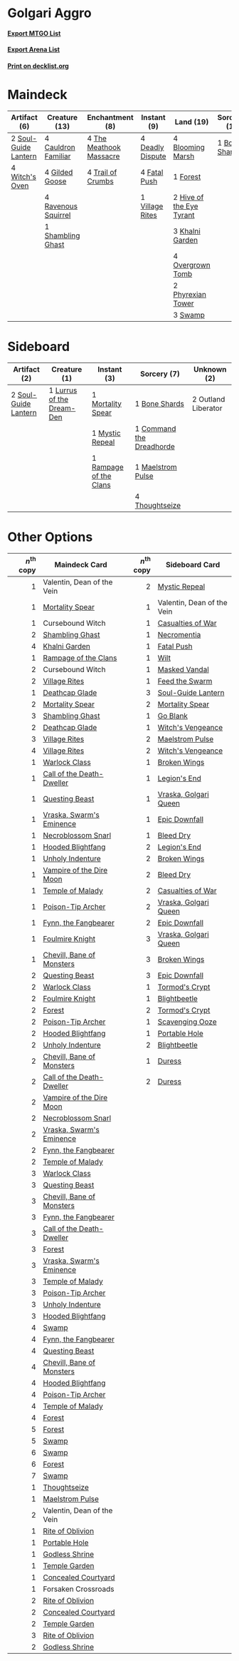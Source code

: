 # Golgari Aggro

#### [Export MTGO List](../collection/Golgari%20Aggro/Golgari%20Aggro.txt)
#### [Export Arena List](../collection/Golgari%20Aggro/Golgari%20Aggro_arena.txt)
#### [Print on decklist.org](http://decklist.org/?deckmain=4%09Blooming%20Marsh%0A1%09Bone%20Shards%0A4%09Cauldron%20Familiar%0A4%09Darkbore%20Pathway%0A4%09Deadly%20Dispute%0A4%09Fatal%20Push%0A1%09Forest%0A4%09Gilded%20Goose%0A2%09Hive%20of%20the%20Eye%20Tyrant%0A3%09Khalni%20Garden%0A4%09Overgrown%20Tomb%0A2%09Phyrexian%20Tower%0A4%09Ravenous%20Squirrel%0A1%09Shambling%20Ghast%0A2%09Soul-Guide%20Lantern%0A3%09Swamp%0A4%09The%20Meathook%20Massacre%0A4%09Trail%20of%20Crumbs%0A1%09Village%20Rites%0A4%09Witch's%20Oven&deckside=1%09Bone%20Shards%0A1%09Command%20the%20Dreadhorde%0A1%09Lurrus%20of%20the%20Dream-Den%0A1%09Maelstrom%20Pulse%0A1%09Mortality%20Spear%0A1%09Mystic%20Repeal%0A2%09Outland%20Liberator%0A1%09Rampage%20of%20the%20Clans%0A2%09Soul-Guide%20Lantern%0A4%09Thoughtseize)
# Maindeck

|                                         Artifact (6)                                          |                                        Creature (13)                                         |                                         Enchantment (8)                                          |                                        Instant (9)                                        |                                             Land (19)                                             |                                      Sorcery (1)                                       |   Unknown (4)    |
|-----------------------------------------------------------------------------------------------|----------------------------------------------------------------------------------------------|--------------------------------------------------------------------------------------------------|-------------------------------------------------------------------------------------------|---------------------------------------------------------------------------------------------------|----------------------------------------------------------------------------------------|------------------|
|2 [Soul-Guide Lantern](http://gatherer.wizards.com/Pages/Card/Details.aspx?multiverseid=476488)|4 [Cauldron Familiar](http://gatherer.wizards.com/Pages/Card/Details.aspx?multiverseid=473043)|4 [The Meathook Massacre](http://gatherer.wizards.com/Pages/Card/Details.aspx?multiverseid=534886)|4 [Deadly Dispute](http://gatherer.wizards.com/Pages/Card/Details.aspx?multiverseid=527381)|4 [Blooming Marsh](http://gatherer.wizards.com/Pages/Card/Details.aspx?multiverseid=417816)        |1 [Bone Shards](http://gatherer.wizards.com/Pages/Card/Details.aspx?multiverseid=522152)|4 Darkbore Pathway|
|4 [Witch's Oven](http://gatherer.wizards.com/Pages/Card/Details.aspx?multiverseid=473199)      |4 [Gilded Goose](http://gatherer.wizards.com/Pages/Card/Details.aspx?multiverseid=473122)     |4 [Trail of Crumbs](http://gatherer.wizards.com/Pages/Card/Details.aspx?multiverseid=473141)      |4 [Fatal Push](http://gatherer.wizards.com/Pages/Card/Details.aspx?multiverseid=423724)    |1 [Forest](http://gatherer.wizards.com/Pages/Card/Details.aspx?multiverseid=439860)                |                                                                                        |                  |
|                                                                                               |4 [Ravenous Squirrel](http://gatherer.wizards.com/Pages/Card/Details.aspx?multiverseid=522287)|                                                                                                  |1 [Village Rites](http://gatherer.wizards.com/Pages/Card/Details.aspx?multiverseid=485449) |2 [Hive of the Eye Tyrant](http://gatherer.wizards.com/Pages/Card/Details.aspx?multiverseid=527545)|                                                                                        |                  |
|                                                                                               |1 [Shambling Ghast](http://gatherer.wizards.com/Pages/Card/Details.aspx?multiverseid=527406)  |                                                                                                  |                                                                                           |3 [Khalni Garden](http://gatherer.wizards.com/Pages/Card/Details.aspx?multiverseid=220535)         |                                                                                        |                  |
|                                                                                               |                                                                                              |                                                                                                  |                                                                                           |4 [Overgrown Tomb](http://gatherer.wizards.com/Pages/Card/Details.aspx?multiverseid=405103)        |                                                                                        |                  |
|                                                                                               |                                                                                              |                                                                                                  |                                                                                           |2 [Phyrexian Tower](http://gatherer.wizards.com/Pages/Card/Details.aspx?multiverseid=456844)       |                                                                                        |                  |
|                                                                                               |                                                                                              |                                                                                                  |                                                                                           |3 [Swamp](http://gatherer.wizards.com/Pages/Card/Details.aspx?multiverseid=439858)                 |                                                                                        |                  |


# Sideboard

|                                         Artifact (2)                                          |                                            Creature (1)                                            |                                           Instant (3)                                           |                                            Sorcery (7)                                            |    Unknown (2)    |
|-----------------------------------------------------------------------------------------------|----------------------------------------------------------------------------------------------------|-------------------------------------------------------------------------------------------------|---------------------------------------------------------------------------------------------------|-------------------|
|2 [Soul-Guide Lantern](http://gatherer.wizards.com/Pages/Card/Details.aspx?multiverseid=476488)|1 [Lurrus of the Dream-Den](http://gatherer.wizards.com/Pages/Card/Details.aspx?multiverseid=479746)|1 [Mortality Spear](http://gatherer.wizards.com/Pages/Card/Details.aspx?multiverseid=513699)     |1 [Bone Shards](http://gatherer.wizards.com/Pages/Card/Details.aspx?multiverseid=522152)           |2 Outland Liberator|
|                                                                                               |                                                                                                    |1 [Mystic Repeal](http://gatherer.wizards.com/Pages/Card/Details.aspx?multiverseid=476431)       |1 [Command the Dreadhorde](http://gatherer.wizards.com/Pages/Card/Details.aspx?multiverseid=461009)|                   |
|                                                                                               |                                                                                                    |1 [Rampage of the Clans](http://gatherer.wizards.com/Pages/Card/Details.aspx?multiverseid=457278)|1 [Maelstrom Pulse](http://gatherer.wizards.com/Pages/Card/Details.aspx?multiverseid=180613)       |                   |
|                                                                                               |                                                                                                    |                                                                                                 |4 [Thoughtseize](http://gatherer.wizards.com/Pages/Card/Details.aspx?multiverseid=438676)          |                   |


# Other Options

|*n*<sup>th</sup> copy|                                           Maindeck Card                                            |*n*<sup>th</sup> copy|                                         Sideboard Card                                         |
|--------------------:|----------------------------------------------------------------------------------------------------|--------------------:|------------------------------------------------------------------------------------------------|
|                    1|Valentin, Dean of the Vein                                                                          |                    2|[Mystic Repeal](http://gatherer.wizards.com/Pages/Card/Details.aspx?multiverseid=476431)        |
|                    1|[Mortality Spear](http://gatherer.wizards.com/Pages/Card/Details.aspx?multiverseid=513699)          |                    1|Valentin, Dean of the Vein                                                                      |
|                    1|Cursebound Witch                                                                                    |                    1|[Casualties of War](http://gatherer.wizards.com/Pages/Card/Details.aspx?multiverseid=461114)    |
|                    2|[Shambling Ghast](http://gatherer.wizards.com/Pages/Card/Details.aspx?multiverseid=527406)          |                    1|[Necromentia](http://gatherer.wizards.com/Pages/Card/Details.aspx?multiverseid=485439)          |
|                    4|[Khalni Garden](http://gatherer.wizards.com/Pages/Card/Details.aspx?multiverseid=220535)            |                    1|[Fatal Push](http://gatherer.wizards.com/Pages/Card/Details.aspx?multiverseid=423724)           |
|                    1|[Rampage of the Clans](http://gatherer.wizards.com/Pages/Card/Details.aspx?multiverseid=457278)     |                    1|[Wilt](http://gatherer.wizards.com/Pages/Card/Details.aspx?multiverseid=479696)                 |
|                    2|Cursebound Witch                                                                                    |                    1|[Masked Vandal](http://gatherer.wizards.com/Pages/Card/Details.aspx?multiverseid=503800)        |
|                    2|[Village Rites](http://gatherer.wizards.com/Pages/Card/Details.aspx?multiverseid=485449)            |                    1|[Feed the Swarm](http://gatherer.wizards.com/Pages/Card/Details.aspx?multiverseid=491737)       |
|                    1|[Deathcap Glade](http://gatherer.wizards.com/Pages/Card/Details.aspx?multiverseid=541137)           |                    3|[Soul-Guide Lantern](http://gatherer.wizards.com/Pages/Card/Details.aspx?multiverseid=476488)   |
|                    2|[Mortality Spear](http://gatherer.wizards.com/Pages/Card/Details.aspx?multiverseid=513699)          |                    2|[Mortality Spear](http://gatherer.wizards.com/Pages/Card/Details.aspx?multiverseid=513699)      |
|                    3|[Shambling Ghast](http://gatherer.wizards.com/Pages/Card/Details.aspx?multiverseid=527406)          |                    1|[Go Blank](http://gatherer.wizards.com/Pages/Card/Details.aspx?multiverseid=513549)             |
|                    2|[Deathcap Glade](http://gatherer.wizards.com/Pages/Card/Details.aspx?multiverseid=541137)           |                    1|[Witch's Vengeance](http://gatherer.wizards.com/Pages/Card/Details.aspx?multiverseid=473073)    |
|                    3|[Village Rites](http://gatherer.wizards.com/Pages/Card/Details.aspx?multiverseid=485449)            |                    2|[Maelstrom Pulse](http://gatherer.wizards.com/Pages/Card/Details.aspx?multiverseid=180613)      |
|                    4|[Village Rites](http://gatherer.wizards.com/Pages/Card/Details.aspx?multiverseid=485449)            |                    2|[Witch's Vengeance](http://gatherer.wizards.com/Pages/Card/Details.aspx?multiverseid=473073)    |
|                    1|[Warlock Class](http://gatherer.wizards.com/Pages/Card/Details.aspx?multiverseid=527412)            |                    1|[Broken Wings](http://gatherer.wizards.com/Pages/Card/Details.aspx?multiverseid=491827)         |
|                    1|[Call of the Death-Dweller](http://gatherer.wizards.com/Pages/Card/Details.aspx?multiverseid=479598)|                    1|[Legion's End](http://gatherer.wizards.com/Pages/Card/Details.aspx?multiverseid=466860)         |
|                    1|[Questing Beast](http://gatherer.wizards.com/Pages/Card/Details.aspx?multiverseid=473133)           |                    1|[Vraska, Golgari Queen](http://gatherer.wizards.com/Pages/Card/Details.aspx?multiverseid=452963)|
|                    1|[Vraska, Swarm's Eminence](http://gatherer.wizards.com/Pages/Card/Details.aspx?multiverseid=461163) |                    1|[Epic Downfall](http://gatherer.wizards.com/Pages/Card/Details.aspx?multiverseid=473047)        |
|                    1|[Necroblossom Snarl](http://gatherer.wizards.com/Pages/Card/Details.aspx?multiverseid=513761)       |                    1|[Bleed Dry](http://gatherer.wizards.com/Pages/Card/Details.aspx?multiverseid=540938)            |
|                    1|[Hooded Blightfang](http://gatherer.wizards.com/Pages/Card/Details.aspx?multiverseid=485427)        |                    2|[Legion's End](http://gatherer.wizards.com/Pages/Card/Details.aspx?multiverseid=466860)         |
|                    1|[Unholy Indenture](http://gatherer.wizards.com/Pages/Card/Details.aspx?multiverseid=466873)         |                    2|[Broken Wings](http://gatherer.wizards.com/Pages/Card/Details.aspx?multiverseid=491827)         |
|                    1|[Vampire of the Dire Moon](http://gatherer.wizards.com/Pages/Card/Details.aspx?multiverseid=466874) |                    2|[Bleed Dry](http://gatherer.wizards.com/Pages/Card/Details.aspx?multiverseid=540938)            |
|                    1|[Temple of Malady](http://gatherer.wizards.com/Pages/Card/Details.aspx?multiverseid=380515)         |                    2|[Casualties of War](http://gatherer.wizards.com/Pages/Card/Details.aspx?multiverseid=461114)    |
|                    1|[Poison-Tip Archer](http://gatherer.wizards.com/Pages/Card/Details.aspx?multiverseid=447357)        |                    2|[Vraska, Golgari Queen](http://gatherer.wizards.com/Pages/Card/Details.aspx?multiverseid=452963)|
|                    1|[Fynn, the Fangbearer](http://gatherer.wizards.com/Pages/Card/Details.aspx?multiverseid=503784)     |                    2|[Epic Downfall](http://gatherer.wizards.com/Pages/Card/Details.aspx?multiverseid=473047)        |
|                    1|[Foulmire Knight](http://gatherer.wizards.com/Pages/Card/Details.aspx?multiverseid=473052)          |                    3|[Vraska, Golgari Queen](http://gatherer.wizards.com/Pages/Card/Details.aspx?multiverseid=452963)|
|                    1|[Chevill, Bane of Monsters](http://gatherer.wizards.com/Pages/Card/Details.aspx?multiverseid=479701)|                    3|[Broken Wings](http://gatherer.wizards.com/Pages/Card/Details.aspx?multiverseid=491827)         |
|                    2|[Questing Beast](http://gatherer.wizards.com/Pages/Card/Details.aspx?multiverseid=473133)           |                    3|[Epic Downfall](http://gatherer.wizards.com/Pages/Card/Details.aspx?multiverseid=473047)        |
|                    2|[Warlock Class](http://gatherer.wizards.com/Pages/Card/Details.aspx?multiverseid=527412)            |                    1|[Tormod's Crypt](http://gatherer.wizards.com/Pages/Card/Details.aspx?multiverseid=389723)       |
|                    2|[Foulmire Knight](http://gatherer.wizards.com/Pages/Card/Details.aspx?multiverseid=473052)          |                    1|[Blightbeetle](http://gatherer.wizards.com/Pages/Card/Details.aspx?multiverseid=466841)         |
|                    2|[Forest](http://gatherer.wizards.com/Pages/Card/Details.aspx?multiverseid=439860)                   |                    2|[Tormod's Crypt](http://gatherer.wizards.com/Pages/Card/Details.aspx?multiverseid=389723)       |
|                    2|[Poison-Tip Archer](http://gatherer.wizards.com/Pages/Card/Details.aspx?multiverseid=447357)        |                    1|[Scavenging Ooze](http://gatherer.wizards.com/Pages/Card/Details.aspx?multiverseid=420783)      |
|                    2|[Hooded Blightfang](http://gatherer.wizards.com/Pages/Card/Details.aspx?multiverseid=485427)        |                    1|[Portable Hole](http://gatherer.wizards.com/Pages/Card/Details.aspx?multiverseid=527320)        |
|                    2|[Unholy Indenture](http://gatherer.wizards.com/Pages/Card/Details.aspx?multiverseid=466873)         |                    2|[Blightbeetle](http://gatherer.wizards.com/Pages/Card/Details.aspx?multiverseid=466841)         |
|                    2|[Chevill, Bane of Monsters](http://gatherer.wizards.com/Pages/Card/Details.aspx?multiverseid=479701)|                    1|[Duress](http://gatherer.wizards.com/Pages/Card/Details.aspx?multiverseid=14557)                |
|                    2|[Call of the Death-Dweller](http://gatherer.wizards.com/Pages/Card/Details.aspx?multiverseid=479598)|                    2|[Duress](http://gatherer.wizards.com/Pages/Card/Details.aspx?multiverseid=14557)                |
|                    2|[Vampire of the Dire Moon](http://gatherer.wizards.com/Pages/Card/Details.aspx?multiverseid=466874) |                     |                                                                                                |
|                    2|[Necroblossom Snarl](http://gatherer.wizards.com/Pages/Card/Details.aspx?multiverseid=513761)       |                     |                                                                                                |
|                    2|[Vraska, Swarm's Eminence](http://gatherer.wizards.com/Pages/Card/Details.aspx?multiverseid=461163) |                     |                                                                                                |
|                    2|[Fynn, the Fangbearer](http://gatherer.wizards.com/Pages/Card/Details.aspx?multiverseid=503784)     |                     |                                                                                                |
|                    2|[Temple of Malady](http://gatherer.wizards.com/Pages/Card/Details.aspx?multiverseid=380515)         |                     |                                                                                                |
|                    3|[Warlock Class](http://gatherer.wizards.com/Pages/Card/Details.aspx?multiverseid=527412)            |                     |                                                                                                |
|                    3|[Questing Beast](http://gatherer.wizards.com/Pages/Card/Details.aspx?multiverseid=473133)           |                     |                                                                                                |
|                    3|[Chevill, Bane of Monsters](http://gatherer.wizards.com/Pages/Card/Details.aspx?multiverseid=479701)|                     |                                                                                                |
|                    3|[Fynn, the Fangbearer](http://gatherer.wizards.com/Pages/Card/Details.aspx?multiverseid=503784)     |                     |                                                                                                |
|                    3|[Call of the Death-Dweller](http://gatherer.wizards.com/Pages/Card/Details.aspx?multiverseid=479598)|                     |                                                                                                |
|                    3|[Forest](http://gatherer.wizards.com/Pages/Card/Details.aspx?multiverseid=439860)                   |                     |                                                                                                |
|                    3|[Vraska, Swarm's Eminence](http://gatherer.wizards.com/Pages/Card/Details.aspx?multiverseid=461163) |                     |                                                                                                |
|                    3|[Temple of Malady](http://gatherer.wizards.com/Pages/Card/Details.aspx?multiverseid=380515)         |                     |                                                                                                |
|                    3|[Poison-Tip Archer](http://gatherer.wizards.com/Pages/Card/Details.aspx?multiverseid=447357)        |                     |                                                                                                |
|                    3|[Unholy Indenture](http://gatherer.wizards.com/Pages/Card/Details.aspx?multiverseid=466873)         |                     |                                                                                                |
|                    3|[Hooded Blightfang](http://gatherer.wizards.com/Pages/Card/Details.aspx?multiverseid=485427)        |                     |                                                                                                |
|                    4|[Swamp](http://gatherer.wizards.com/Pages/Card/Details.aspx?multiverseid=439858)                    |                     |                                                                                                |
|                    4|[Fynn, the Fangbearer](http://gatherer.wizards.com/Pages/Card/Details.aspx?multiverseid=503784)     |                     |                                                                                                |
|                    4|[Questing Beast](http://gatherer.wizards.com/Pages/Card/Details.aspx?multiverseid=473133)           |                     |                                                                                                |
|                    4|[Chevill, Bane of Monsters](http://gatherer.wizards.com/Pages/Card/Details.aspx?multiverseid=479701)|                     |                                                                                                |
|                    4|[Hooded Blightfang](http://gatherer.wizards.com/Pages/Card/Details.aspx?multiverseid=485427)        |                     |                                                                                                |
|                    4|[Poison-Tip Archer](http://gatherer.wizards.com/Pages/Card/Details.aspx?multiverseid=447357)        |                     |                                                                                                |
|                    4|[Temple of Malady](http://gatherer.wizards.com/Pages/Card/Details.aspx?multiverseid=380515)         |                     |                                                                                                |
|                    4|[Forest](http://gatherer.wizards.com/Pages/Card/Details.aspx?multiverseid=439860)                   |                     |                                                                                                |
|                    5|[Forest](http://gatherer.wizards.com/Pages/Card/Details.aspx?multiverseid=439860)                   |                     |                                                                                                |
|                    5|[Swamp](http://gatherer.wizards.com/Pages/Card/Details.aspx?multiverseid=439858)                    |                     |                                                                                                |
|                    6|[Swamp](http://gatherer.wizards.com/Pages/Card/Details.aspx?multiverseid=439858)                    |                     |                                                                                                |
|                    6|[Forest](http://gatherer.wizards.com/Pages/Card/Details.aspx?multiverseid=439860)                   |                     |                                                                                                |
|                    7|[Swamp](http://gatherer.wizards.com/Pages/Card/Details.aspx?multiverseid=439858)                    |                     |                                                                                                |
|                    1|[Thoughtseize](http://gatherer.wizards.com/Pages/Card/Details.aspx?multiverseid=438676)             |                     |                                                                                                |
|                    1|[Maelstrom Pulse](http://gatherer.wizards.com/Pages/Card/Details.aspx?multiverseid=180613)          |                     |                                                                                                |
|                    2|Valentin, Dean of the Vein                                                                          |                     |                                                                                                |
|                    1|[Rite of Oblivion](http://gatherer.wizards.com/Pages/Card/Details.aspx?multiverseid=535033)         |                     |                                                                                                |
|                    1|[Portable Hole](http://gatherer.wizards.com/Pages/Card/Details.aspx?multiverseid=527320)            |                     |                                                                                                |
|                    1|[Godless Shrine](http://gatherer.wizards.com/Pages/Card/Details.aspx?multiverseid=405099)           |                     |                                                                                                |
|                    1|[Temple Garden](http://gatherer.wizards.com/Pages/Card/Details.aspx?multiverseid=405112)            |                     |                                                                                                |
|                    1|[Concealed Courtyard](http://gatherer.wizards.com/Pages/Card/Details.aspx?multiverseid=417818)      |                     |                                                                                                |
|                    1|Forsaken Crossroads                                                                                 |                     |                                                                                                |
|                    2|[Rite of Oblivion](http://gatherer.wizards.com/Pages/Card/Details.aspx?multiverseid=535033)         |                     |                                                                                                |
|                    2|[Concealed Courtyard](http://gatherer.wizards.com/Pages/Card/Details.aspx?multiverseid=417818)      |                     |                                                                                                |
|                    2|[Temple Garden](http://gatherer.wizards.com/Pages/Card/Details.aspx?multiverseid=405112)            |                     |                                                                                                |
|                    3|[Rite of Oblivion](http://gatherer.wizards.com/Pages/Card/Details.aspx?multiverseid=535033)         |                     |                                                                                                |
|                    2|[Godless Shrine](http://gatherer.wizards.com/Pages/Card/Details.aspx?multiverseid=405099)           |                     |                                                                                                |

